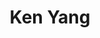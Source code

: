 ---
tags:
  - type/person
description: Ken serves on the management team of UBI Works, a Canadian organization with a mission of making Universal Basic Income a core federal election issue. Ken previously worked at Davies Ward Phillips & Vineberg LLP, in social cognition research at the University of Toronto, and managed the commercialization of early-stage technology with Prof. Steve Mann of the Department of Electrical & Computer Engineering at UofT. Ken is a classically trained pianist who has performed as a soloist with the Toronto Symphony Orchestra, and his recordings have been broadcast on Classical 96.3 FM and CBC Radio One. Ken holds a JD/MBA from UofT.
social:
  linkedin: https://www.linkedin.com/in/kenyang-jdmba/
  instagram: https://www.instagram.com/kenjaminyang/
title: Ken Yang
categories:
  - role/speaker
---